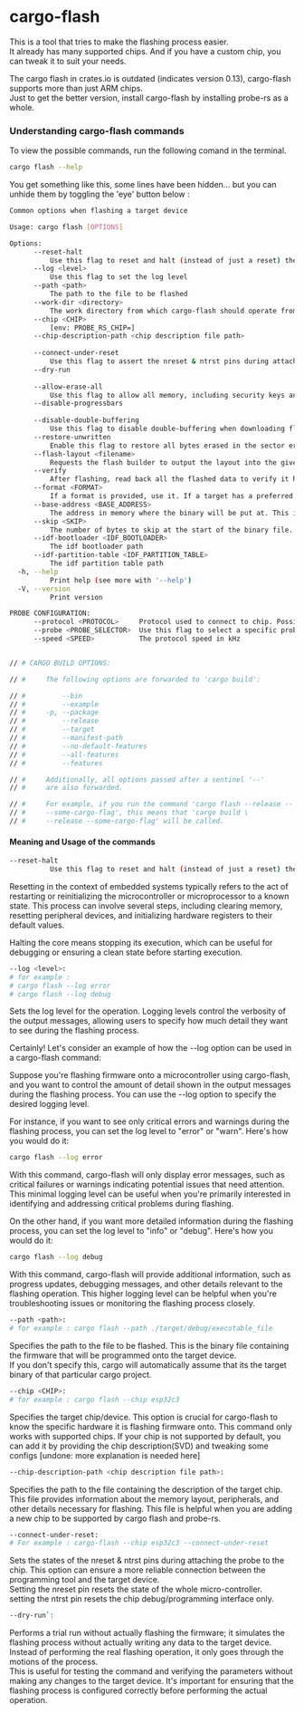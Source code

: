# cargo-flash

This is a tool that tries to make the flashing process easier.  
It already has many supported chips. And if you have a custom chip, you can tweak it to suit your needs.  


The cargo flash in crates.io is outdated (indicates version 0.13), cargo-flash supports more than just ARM chips.  
Just to get the better version, install cargo-flash by installing probe-rs as a whole.  


### Understanding cargo-flash commands

To view the possible commands, run the following comand in the terminal.  
```bash
cargo flash --help
```

You get something like this, some lines have been hidden... but you can unhide them by toggling the 'eye' button below :  
```bash
Common options when flashing a target device

Usage: cargo flash [OPTIONS]

Options:
      --reset-halt
          Use this flag to reset and halt (instead of just a reset) the attached core after flashing the target
      --log <level>
          Use this flag to set the log level
      --path <path>
          The path to the file to be flashed
      --work-dir <directory>
          The work directory from which cargo-flash should operate from
      --chip <CHIP>
          [env: PROBE_RS_CHIP=]
      --chip-description-path <chip description file path>
          
      --connect-under-reset
          Use this flag to assert the nreset & ntrst pins during attaching the probe to the chip
      --dry-run
          
      --allow-erase-all
          Use this flag to allow all memory, including security keys and 3rd party firmware, to be erased even when it has read-only protection
      --disable-progressbars
          
      --disable-double-buffering
          Use this flag to disable double-buffering when downloading flash data. If download fails during programming with timeout errors, try this option
      --restore-unwritten
          Enable this flag to restore all bytes erased in the sector erase but not overwritten by any page
      --flash-layout <filename>
          Requests the flash builder to output the layout into the given file in SVG format
      --verify
          After flashing, read back all the flashed data to verify it has been written correctly
      --format <FORMAT>
          If a format is provided, use it. If a target has a preferred format, we use that. Finally, if neither of the above cases are true, we default to ELF
      --base-address <BASE_ADDRESS>
          The address in memory where the binary will be put at. This is only considered when `bin` is selected as the format
      --skip <SKIP>
          The number of bytes to skip at the start of the binary file. This is only considered when `bin` is selected as the format [default: 0]
      --idf-bootloader <IDF_BOOTLOADER>
          The idf bootloader path
      --idf-partition-table <IDF_PARTITION_TABLE>
          The idf partition table path
  -h, --help
          Print help (see more with '--help')
  -V, --version
          Print version

PROBE CONFIGURATION:
      --protocol <PROTOCOL>     Protocol used to connect to chip. Possible options: [swd, jtag]
      --probe <PROBE_SELECTOR>  Use this flag to select a specific probe in the list
      --speed <SPEED>           The protocol speed in kHz


// # CARGO BUILD OPTIONS:

// #     The following options are forwarded to 'cargo build':

// #         --bin
// #         --example
// #     -p, --package
// #         --release
// #         --target
// #         --manifest-path
// #         --no-default-features
// #         --all-features
// #         --features

// #     Additionally, all options passed after a sentinel '--'
// #     are also forwarded.

// #     For example, if you run the command 'cargo flash --release -- \
// #     --some-cargo-flag', this means that 'cargo build \
// #     --release --some-cargo-flag' will be called.
```


####  Meaning and Usage of the commands

```bash
--reset-halt
          Use this flag to reset and halt (instead of just a reset) the attached core after flashing the target
```
Resetting in the context of embedded systems typically refers to the act of restarting or reinitializing the microcontroller or microprocessor to a known state. This process can involve several steps, including clearing memory, resetting peripheral devices, and initializing hardware registers to their default values.  

Halting the core means stopping its execution, which can be useful for debugging or ensuring a clean state before starting execution.



```bash
--log <level>:
# for example :  
# cargo flash --log error
# cargo flash --log debug
``` 
Sets the log level for the operation. Logging levels control the verbosity of the output messages, allowing users to specify how much detail they want to see during the flashing process.  

Certainly! Let's consider an example of how the --log option can be used in a cargo-flash command:

Suppose you're flashing firmware onto a microcontroller using cargo-flash, and you want to control the amount of detail shown in the output messages during the flashing process. You can use the --log option to specify the desired logging level.

For instance, if you want to see only critical errors and warnings during the flashing process, you can set the log level to "error" or "warn". Here's how you would do it:

```bash
cargo flash --log error
```

With this command, cargo-flash will only display error messages, such as critical failures or warnings indicating potential issues that need attention. This minimal logging level can be useful when you're primarily interested in identifying and addressing critical problems during flashing.

On the other hand, if you want more detailed information during the flashing process, you can set the log level to "info" or "debug". Here's how you would do it:

```bash
cargo flash --log debug
```

With this command, cargo-flash will provide additional information, such as progress updates, debugging messages, and other details relevant to the flashing operation. This higher logging level can be helpful when you're troubleshooting issues or monitoring the flashing process closely.


```bash
--path <path>:
# for example : cargo flash --path ./target/debug/executable_file
``` 
Specifies the path to the file to be flashed. This is the binary file containing the firmware that will be programmed onto the target device.  
If you don't specify this, cargo will automatically assume that its the target binary of that particular cargo project.  


```bash
--chip <CHIP>:  
# for example : cargo flash --chip esp32c3
```  
Specifies the target chip/device. This option is crucial for cargo-flash to know the specific hardware it is flashing firmware onto. This command only works with supported chips. If your chip is not supported by default, you can add it by providing the chip description(SVD) and tweaking some configs [undone: more explanation is needed here]  

```bash
--chip-description-path <chip description file path>: 

```
Specifies the path to the file containing the description of the target chip. This file provides information about the memory layout, peripherals, and other details necessary for flashing. This file is helpful when you are adding a new chip to be supported by cargo flash and probe-rs.  


```bash
--connect-under-reset: 
# For example : cargo-flash --chip esp32c3 --connect-under-reset
```
Sets the states of the nreset & ntrst pins during attaching the probe to the chip. This option can ensure a more reliable connection between the programming tool and the target device.  
Setting the nreset pin resets the state of the whole micro-controller.  
setting the ntrst pin resets the chip debug/programming interface only.  


```bash
--dry-run`:
``` 
Performs a trial run without actually flashing the firmware; it simulates the flashing process without actually writing any data to the target device. Instead of performing the real flashing operation, it only goes through the motions of the process.  
This is useful for testing the command and verifying the parameters without making any changes to the target device. It's important for ensuring that the flashing process is configured correctly before performing the actual operation.  




